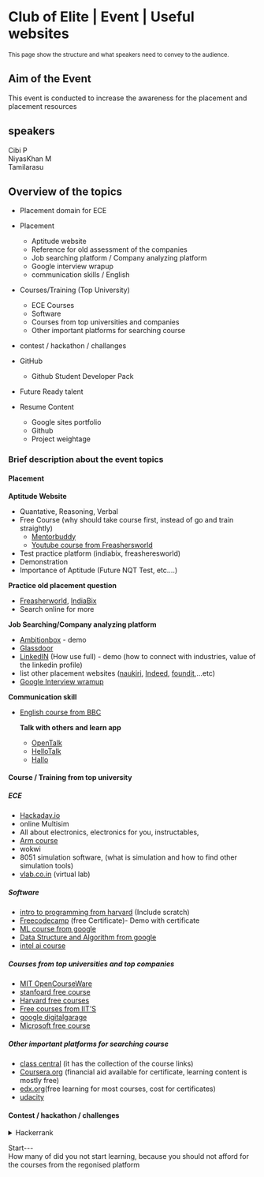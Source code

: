 # Club of Elite | Event | Useful websites
<sup>This page show the structure and what speakers need to convey to the audience.</sup>

## **Aim of the Event**
This event is conducted to increase the awareness for the placement and placement resources

## speakers
Cibi P\
NiyasKhan M\
Tamilarasu

## **Overview of the topics**
- Placement domain for ECE
- Placement
    - Aptitude website
    - Reference for old assessment of the companies
    - Job searching platform / Company analyzing platform
    - Google interview wrapup
    - communication skills / English

- Courses/Training (Top University)
    - ECE Courses
    - Software
    - Courses from top universities and companies
    - Other important platforms for searching course

- contest / hackathon / challanges

- GitHub
    - Github Student Developer Pack
- Future Ready talent

- Resume Content
    - Google sites portfolio
    - Github
    - Project weightage


### **Brief description about the event topics**
#### **Placement**
**Aptitude Website** 
- Quantative, Reasoning, Verbal
- Free Course (why should take course first, instead of go and train straightly)
    - [Mentorbuddy]()
    - [Youtube course from Freashersworld](https://www.youtube.com/playlist?list=PLjLhUHPsqNYnM1DmZhIbtd9wNhPO1HGPT)
- Test practice platform (indiabix, freasheresworld)
- Demonstration 
- Importance of Aptitude (Future NQT Test, etc....)

**Practice old placement question**
- [Freasherworld](https://placement.freshersworld.com/), [IndiaBix](https://www.indiabix.com/placement-papers/companies/)
- Search online for more

**Job Searching/Company analyzing platform**
- [Ambitionbox](https://www.ambitionbox.com/) - demo
- [Glassdoor](https://www.glassdoor.co.in/index.htm)
- [LinkedIN](https://www.linkedin.com/) (How use full) - demo (how to connect with industries, value of the linkedin profile)
- list other placement websites ([naukiri](https://www.naukri.com/), [Indeed](https://in.indeed.com/), [foundit](https://www.foundit.in/),...etc)
- [Google Interview wramup](https://grow.google/certificates/interview-warmup/)

**Communication skill**
- [English course from BBC](https://www.bbc.co.uk/learningenglish/)

    **Talk with others and learn app**
    - [OpenTalk](https://play.google.com/store/apps/details?id=com.jeetproductions.opentalk&hl=en_IN&gl=US)
    - [HelloTalk](https://play.google.com/store/apps/details?id=com.hellotalk&hl=en_IN&gl=US)
    - [Hallo](https://play.google.com/store/apps/details?id=com.halloglobal.flutterapp.hallo&hl=en_IN&gl=US)


#### **Course / Training from top university**
##### **ECE**
- [Hackaday.io](https://hackaday.io/)
- online Multisim
- All about electronics, electronics for you, instructables, 
- [Arm course](https://www.arm.com/resources/education/online-courses)
- wokwi
- 8051 simulation software, (what is simulation and how to find other simulation tools)
- [vlab.co.in](https://vlab.co.in) (virtual lab)
##### **Software**
- [intro to programming from harvard](https://cs50.harvard.edu/x/2023/) (Include scratch)
- [Freecodecamp](https://freecodecamp.com) (free Certificate)- Demo with certificate
- [ML course from google](https://developers.google.com/machine-learning/crash-course)
- [Data Structure and Algorithm from google](https://www.udacity.com/course/data-structures-and-algorithms-in-python--ud513)
- [intel ai course](https://www.intel.com/content/www/us/en/developer/topic-technology/artificial-intelligence/get-started.html)
##### **Courses from top universities and top companies**
- [MIT OpenCourseWare](https://ocw.mit.edu/)
- [stanfoard free course](https://online.stanford.edu/explore?filter%5B0%5D=free_or_paid%3Afree&keywords=&items_per_page=12)
- [Harvard free courses](https://pll.harvard.edu/catalog/free) 
- [Free courses from IIT'S](https://swayam.gov.in/NPTEL)
- [google digitalgarage](https://learndigital.withgoogle.com/digitalgarage/courses)
- [Microsoft free course](https://learn.microsoft.com/en-us/training/)

##### **Other important platforms for searching course**
- [class central](classcentral.com) (it has the collection of the course links)
- [Coursera.org](https://www.coursera.org/) (financial aid available for certificate, learning content is mostly free)
- [edx.org](https://www.edx.org/)(free learning for most courses, cost for certificates)
- [udacity](https://www.udacity.com/)

#### **Contest / hackathon / challenges**
    
<details><summary>Hackerrank</summary>

<div style="background-color:#555; color: #ccc; padding:20px;>

<a src="https://www.hackerrank.com/" style="color: gray; font-size:20px; font-weight:bold;">Hackerrank.com</a>

- Registration
- Problem approach
- use of hackerrank profile in resume and company placement
- Certification and interview preparation kit
- statistics form hackerrank 2023
</div>

</details>









Start---  
How many of did you not start learning, because you should not afford for the courses from the regonised platform

